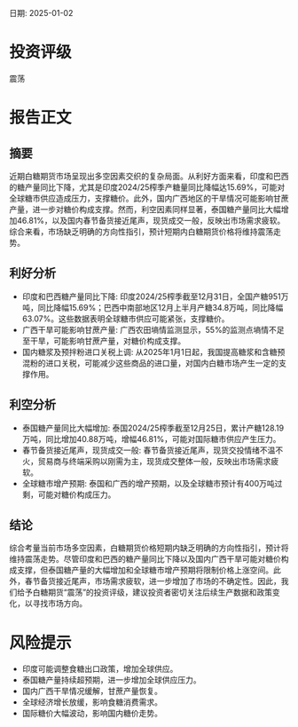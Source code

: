 
日期: 2025-01-02

# 投资评级

震荡

# 报告正文

## 摘要

近期白糖期货市场呈现出多空因素交织的复杂局面。从利好方面来看，印度和巴西的糖产量同比下降，尤其是印度2024/25榨季产糖量同比降幅达15.69%，可能对全球糖市供应造成压力，支撑糖价。此外，国内广西地区的干旱情况可能影响甘蔗产量，进一步对糖价构成支撑。然而，利空因素同样显著，泰国糖产量同比大幅增加46.81%，以及国内春节备货接近尾声，现货成交一般，反映出市场需求疲软。综合来看，市场缺乏明确的方向性指引，预计短期内白糖期货价格将维持震荡走势。

## 利好分析

* 印度和巴西糖产量同比下降: 印度2024/25榨季截至12月31日，全国产糖951万吨，同比降幅15.69%；巴西中南部地区12月上半月产糖34.8万吨，同比降幅63.07%。这些数据表明全球糖市供应可能紧张，支撑糖价。
* 广西干旱可能影响甘蔗产量: 广西农田墒情监测显示，55%的监测点墒情不足至干旱，可能影响甘蔗产量，对糖价构成支撑。
* 国内糖浆及预拌粉进口关税上调: 从2025年1月1日起，我国提高糖浆和含糖预混粉的进口关税，可能减少这些商品的进口量，对国内白糖市场产生一定的支撑作用。

## 利空分析

* 泰国糖产量同比大幅增加: 泰国2024/25榨季截至12月25日，累计产糖128.19万吨，同比增加40.88万吨，增幅46.81%，可能对国际糖市供应产生压力。
* 春节备货接近尾声，现货成交一般: 春节备货接近尾声，现货交投情绪不温不火，贸易商与终端采购以刚需为主，现货成交整体一般，反映出市场需求疲软。
* 全球糖市增产预期: 泰国和广西的增产预期，以及全球糖市预计有400万吨过剩，可能对糖价构成压力。

## 结论

综合考量当前市场多空因素，白糖期货价格短期内缺乏明确的方向性指引，预计将维持震荡走势。尽管印度和巴西的糖产量同比下降以及国内广西干旱可能对糖价构成支撑，但泰国糖产量的大幅增加和全球糖市增产预期将限制价格上涨空间。此外，春节备货接近尾声，市场需求疲软，进一步增加了市场的不确定性。因此，我们给予白糖期货“震荡”的投资评级，建议投资者密切关注后续生产数据和政策变化，以寻找市场方向。

# 风险提示

* 印度可能调整食糖出口政策，增加全球供应。
* 泰国糖产量持续超预期，进一步增加全球供应压力。
* 国内广西干旱情况缓解，甘蔗产量恢复。
* 全球经济增长放缓，影响食糖消费需求。
* 国际糖价大幅波动，影响国内糖价走势。
